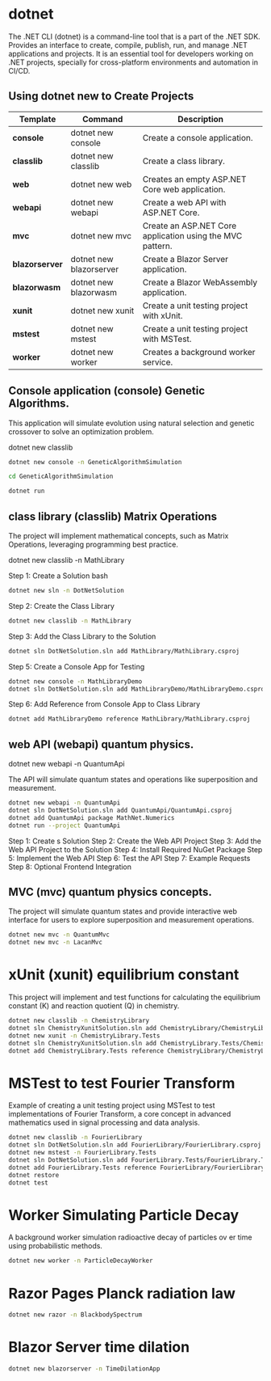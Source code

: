 # dotnet
The .NET CLI (dotnet) is a command-line tool that is a part of the .NET SDK. Provides an interface to create, compile, publish, run, and manage .NET applications and projects. It is an essential tool for developers working on .NET projects, specially for cross-platform environments and automation in CI/CD.


<!-- Template	Command	Description
classlib	dotnet new classlib	Creates a class library.
web	dotnet new web	Creates a blank ASP.NET Core web application.
webapi	dotnet new webapi	Creates an ASP.NET Core Web API application.
mvc	dotnet new mvc	Creates an ASP.NET Core MVC application.
blazorserver	dotnet new blazorserver	Creates a Blazor Server application.
blazorwasm	dotnet new blazorwasm	Creates a Blazor WebAssembly application.
xunit	dotnet new xunit	Creates a project for unit testing using xUnit.
mstest	dotnet new mstest	Creates a project for unit testing using MSTest.
worker	dotnet new worker	Creates a background worker service. -->


## Using dotnet new to Create Projects

| **Template** | **Command** | **Description** |
| --- | --- | --- |
| **console** | dotnet new console | Create a console application.  |
| **classlib** | dotnet new classlib |  Create a class library. |
| **web** | dotnet new web | Creates an empty ASP.NET Core web application. |
| **webapi** | dotnet new webapi |   Create a web API with ASP.NET Core. |
| **mvc** | dotnet new mvc |   Create an ASP.NET Core application using the MVC pattern. |
| **blazorserver** |  dotnet new blazorserver |  Create a Blazor Server application. |
| **blazorwasm** | dotnet new blazorwasm |   Create a Blazor WebAssembly application.|
| **xunit** | dotnet new xunit |   Create a unit testing project with xUnit. |
| **mstest** | dotnet new mstest |   Create a unit testing project with MSTest. |
| **worker** | dotnet new worker |   Creates a background worker service. |


## Console application (console) Genetic Algorithms.
This application will simulate evolution using natural selection and genetic crossover to solve an optimization problem.

dotnet new classlib	

```bash
dotnet new console -n GeneticAlgorithmSimulation
```

```bash
cd GeneticAlgorithmSimulation
```

```bash
dotnet run
```

## class library (classlib) Matrix Operations

The project will implement mathematical concepts, such as Matrix Operations, leveraging programming best practice.

dotnet new classlib -n MathLibrary

Step 1: Create a Solution
bash
```bash
dotnet new sln -n DotNetSolution
```
Step 2: Create the Class Library

```bash
dotnet new classlib -n MathLibrary
```
Step 3: Add the Class Library to the Solution
```bash
dotnet sln DotNetSolution.sln add MathLibrary/MathLibrary.csproj

```
Step 5: Create a Console App for Testing

```bash
dotnet new console -n MathLibraryDemo
dotnet sln DotNetSolution.sln add MathLibraryDemo/MathLibraryDemo.csproj
```

Step 6: Add Reference from Console App to Class Library
```bash
dotnet add MathLibraryDemo reference MathLibrary/MathLibrary.csproj

```
## web API (webapi) quantum physics.

dotnet new webapi -n QuantumApi

 The API will simulate quantum states and operations like superposition and measurement. 


```bash
dotnet new webapi -n QuantumApi
dotnet sln DotNetSolution.sln add QuantumApi/QuantumApi.csproj
dotnet add QuantumApi package MathNet.Numerics
dotnet run --project QuantumApi
```

Step 1: Create s Solution
Step 2: Create the Web API Project
Step 3: Add the Web API Project to the Solution
Step 4: Install Required NuGet Package
Step 5: Implement the Web API
Step 6: Test the API
Step 7: Example Requests
Step 8: Optional Frontend Integration

## MVC (mvc) quantum physics concepts.

The project will simulate quantum states and provide interactive web interface for users to explore superposition and measurement operations.

```bash
dotnet new mvc -n QuantumMvc
dotnet new mvc -n LacanMvc
```


# xUnit (xunit) equilibrium constant
This project will implement and test functions for calculating the equilibrium constant (K) and reaction quotient (Q) in chemistry.

```bash
dotnet new classlib -n ChemistryLibrary
dotnet sln ChemistryXunitSolution.sln add ChemistryLibrary/ChemistryLibrary.csproj
dotnet new xunit -n ChemistryLibrary.Tests
dotnet sln ChemistryXunitSolution.sln add ChemistryLibrary.Tests/ChemistryLibrary.Tests.csproj
dotnet add ChemistryLibrary.Tests reference ChemistryLibrary/ChemistryLibrary.csproj
```

# MSTest to test Fourier Transform

Example of creating a unit testing project using MSTest to test implementations of Fourier Transform, a core concept in advanced mathematics used in signal processing and data analysis.

```bash
dotnet new classlib -n FourierLibrary
dotnet sln DotNetSolution.sln add FourierLibrary/FourierLibrary.csproj
dotnet new mstest -n FourierLibrary.Tests
dotnet sln DotNetSolution.sln add FourierLibrary.Tests/FourierLibrary.Tests.csproj
dotnet add FourierLibrary.Tests reference FourierLibrary/FourierLibrary.csproj
dotnet restore
dotnet test
```

# Worker Simulating Particle Decay

A background worker simulation radioactive decay of particles ov er time using probabilistic methods.

```bash
dotnet new worker -n ParticleDecayWorker
```

# Razor Pages Planck radiation law 

```bash
dotnet new razor -n BlackbodySpectrum
```

# Blazor Server time dilation

```bash
dotnet new blazorserver -n TimeDilationApp
```

